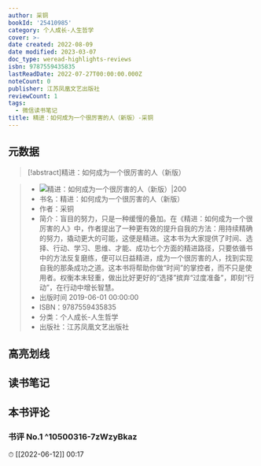 ```yaml
---
author: 采铜
bookId: '25410985'
category: 个人成长-人生哲学
cover: >-
date created: 2022-08-09
date modified: 2023-03-07
doc_type: weread-highlights-reviews
isbn: 9787559435835
lastReadDate: 2022-07-27T00:00:00.000Z
noteCount: 0
publisher: 江苏凤凰文艺出版社
reviewCount: 1
tags:
  - 微信读书笔记
title: 精进：如何成为一个很厉害的人（新版）-采铜
---
```


## 元数据

>[!abstract]精进：如何成为一个很厉害的人（新版）

> - ![精进：如何成为一个很厉害的人（新版）|200](https://wfqqreader-1252317822.image.myqcloud.com/cover/985/25410985/t7_25410985.jpg)
> - 书名：精进：如何成为一个很厉害的人（新版）
> - 作者：采铜
> - 简介：盲目的努力，只是一种缓慢的叠加。在《精进：如何成为一个很厉害的人》中，作者提出了一种更有效的提升自我的方法：用持续精确的努力，撬动更大的可能，这便是精进。这本书为大家提供了时间、选择、行动、学习、思维、才能、成功七个方面的精进路径，只要依循书中的方法反复磨练，便可以日益精进，成为一个很厉害的人，找到实现自我的那条成功之道。这本书将帮助你做“时间”的掌控者，而不只是使用者。权衡本末轻重，做出比好更好的“选择”摈弃“过度准备”，即刻“行动”，在行动中增长智慧。
> - 出版时间 2019-06-01 00:00:00
> - ISBN：9787559435835
> - 分类：个人成长-人生哲学
> - 出版社：江苏凤凰文艺出版社

## 高亮划线

## 读书笔记

## 本书评论

### 书评 No.1 ^10500316-7zWzyBkaz

⏱ [[2022-06-12]] 00:17
